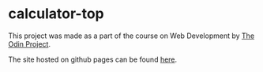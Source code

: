 # calculator-top

This project was made as a part of the course on Web Development by [The Odin Project](https://www.theodinproject.com/).

The site hosted on github pages can be found [here](https://backbiter99.github.io/calculator-top/). 